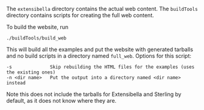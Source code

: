 The `extensibella` directory contains the actual web content.  The
`buildTools` directory contains scripts for creating the full web
content.

To build the website, run
```
./buildTools/build_web
```
This will build all the examples and put the website with generated
tarballs and no build scripts in a directory named `full_web`.
Options for this script:
```
-s              Skip rebuilding the HTML files for the examples (uses the existing ones)
-n <dir name>   Put the output into a directory named <dir name> instead
```
Note this does not include the tarballs for Extensibella and Sterling
by default, as it does not know where they are.
